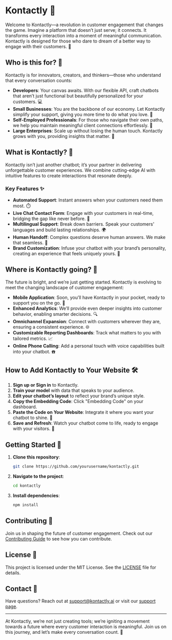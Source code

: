 # Kontactly 🚀

Welcome to Kontactly—a revolution in customer engagement that changes the game. Imagine a platform that doesn’t just serve; it connects. It transforms every interaction into a moment of meaningful communication. Kontactly is designed for those who dare to dream of a better way to engage with their customers. 🌟

## Who is this for? 🤝

Kontactly is for innovators, creators, and thinkers—those who understand that every conversation counts:

- **Developers**: Your canvas awaits. With our flexible API, craft chatbots that aren’t just functional but beautifully personalized for your customers. 💻
- **Small Businesses**: You are the backbone of our economy. Let Kontactly simplify your support, giving you more time to do what you love. 🏪
- **Self-Employed Professionals**: For those who navigate their own paths, we help you maintain meaningful client connections effortlessly. 💼
- **Large Enterprises**: Scale up without losing the human touch. Kontactly grows with you, providing insights that matter. 🏢

## What is Kontactly? 🧩

Kontactly isn’t just another chatbot; it’s your partner in delivering unforgettable customer experiences. We combine cutting-edge AI with intuitive features to create interactions that resonate deeply.

### Key Features ✨

- **Automated Support**: Instant answers when your customers need them most. ⏱️
- **Live Chat Contact Form**: Engage with your customers in real-time, bridging the gap like never before. 💬
- **Multilingual Support**: Break down barriers. Speak your customers' languages and build lasting relationships. 🌍
- **Human Handoff**: Complex questions deserve human answers. We make that seamless. 🙌
- **Brand Customization**: Infuse your chatbot with your brand’s personality, creating an experience that feels uniquely yours. 🎨

## Where is Kontactly going? 🔮

The future is bright, and we’re just getting started. Kontactly is evolving to meet the changing landscape of customer engagement:

- **Mobile Application**: Soon, you’ll have Kontactly in your pocket, ready to support you on the go. 📱
- **Enhanced Analytics**: We’ll provide even deeper insights into customer behavior, enabling smarter decisions. 🔍
- **Omnichannel Expansion**: Connect with customers wherever they are, ensuring a consistent experience. 🌐
- **Customizable Reporting Dashboards**: Track what matters to you with tailored metrics. 📈
- **Online Phone Calling**: Add a personal touch with voice capabilities built into your chatbot. ☎️

## How to Add Kontactly to Your Website 🛠️

1. **Sign up or Sign in** to Kontactly.
2. **Train your model** with data that speaks to your audience.
3. **Edit your chatbot’s layout** to reflect your brand’s unique style.
4. **Copy the Embedding Code**: Click "Embedding Code" on your dashboard.
5. **Paste the Code on Your Website**: Integrate it where you want your chatbot to shine. 🌟
6. **Save and Refresh**: Watch your chatbot come to life, ready to engage with your visitors. 🎉

## Getting Started 🚀

1. **Clone this repository**:
    ```bash
    git clone https://github.com/yourusername/kontactly.git
    ```
2. **Navigate to the project**:
    ```bash
    cd kontactly
    ```
3. **Install dependencies**:
    ```bash
    npm install
    ```

## Contributing 🤗

Join us in shaping the future of customer engagement. Check out our [Contributing Guide](CONTRIBUTING.md) to see how you can contribute.

## License 📜

This project is licensed under the MIT License. See the [LICENSE](LICENSE) file for details.

## Contact 📧

Have questions? Reach out at [support@kontactly.ai](mailto:support@kontactly.ai) or visit our [support page](https://kontactly.ai/support).

---

At Kontactly, we’re not just creating tools; we’re igniting a movement towards a future where every customer interaction is meaningful. Join us on this journey, and let’s make every conversation count. 🌈
